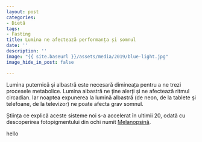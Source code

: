 ```yaml
---
layout: post
categories:
- Dietă
tags:
- Fasting
title: Lumina ne afectează performanța și somnul
date: ''
description: ''
image: "{{ site.baseurl }}/assets/media/2019/blue-light.jpg"
image_hide_in_post: false

---
```

<p class="intro"><span class="dropcap">L</span>umina puternică și albastră este necesară dimineața pentru a ne trezi procesele metabolice. Lumina albastră ne ține alerți și ne afectează ritmul circadian. Iar noaptea expunerea la lumină albastră (de neon, de la tablete și telefoane, de la televizor) ne poate afecta grav somnul.</p>

Știința ce explică aceste sisteme noi s-a accelerat în ultimii 20, odată cu descoperirea fotopigmentului din ochi numit [Melanopsină](https://en.wikipedia.org/wiki/Melanopsin).

hello